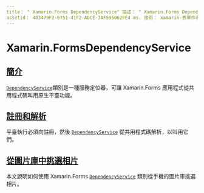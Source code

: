 ```yaml
---
title： " Xamarin.Forms DependencyService" 描述： " Xamarin.Forms DependencyService 類別是一種服務定位器，可讓 Xamarin.Forms 應用程式從共用程式碼叫用原生平臺功能。」
assetid： 403479F2-6751-41F2-ADCE-3AF595062FE4 ms. 技術： xamarin-表單作者： davidbritch ms. author： dabritch ms. 日期：06/05/2019 否-loc： [ Xamarin.Forms ， Xamarin.Essentials ]
---
```


# <a name="xamarinforms-dependencyservice"></a>Xamarin.FormsDependencyService

## <a name="introduction"></a>[簡介](introduction.md)

[`DependencyService`](xref:Xamarin.Forms.DependencyService)類別是一種服務定位器，可讓 Xamarin.Forms 應用程式從共用程式碼叫用原生平臺功能。

## <a name="registration-and-resolution"></a>[註冊和解析](registration-and-resolution.md)

平臺執行必須向註冊，然後 [`DependencyService`](xref:Xamarin.Forms.DependencyService) 從共用程式碼解析，以叫用它們。

## <a name="picking-a-photo-from-the-library"></a>[從圖片庫中挑選相片](photo-picker.md)

本文說明如何使用 Xamarin.Forms [`DependencyService`](xref:Xamarin.Forms.DependencyService) 類別從手機的圖片庫挑選相片。
